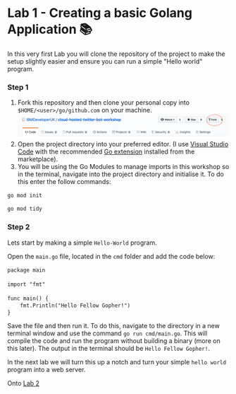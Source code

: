 # Lab 1 - Creating a basic Golang Application :books:

In this very first Lab you will clone the repository of the project to make the setup slightly easier and ensure you can run a simple "Hello world" program.

### Step 1

1. Fork this repository and then clone your personal copy into `$HOME/<user>/go/github.com` on your machine.
![fork repository](./../images/ForkRepo.png)
2. Open the project directory into your preferred editor. (I use [Visual Studio Code](https://code.visualstudio.com/) with the recommended [Go extension](https://code.visualstudio.com/docs/languages/go) installed from the marketplace).
3. You will be using the Go Modules to manage imports in this workshop so in the terminal, navigate into the project directory and initialise it. To do this enter the follow commands:

```bash
go mod init
```
```bash
go mod tidy
```

### Step 2

Lets start by making a simple `Hello-World` program.

Open the `main.go` file, located in the `cmd` folder and add the code below:

```golang
package main

import "fmt"

func main() {
    fmt.Println("Hello Fellow Gopher!")
}
```

Save the file and then run it. To do this, navigate to the directory in a new terminal window and use the command `go run cmd/main.go`. This will compile the code and run the program without building a binary (more on this later). The output in the terminal should be `Hello Fellow Gopher!`.

In the next lab we will turn this up a notch and turn your simple `hello world` program into a web server.

Onto [Lab 2](./lab-2.md)

